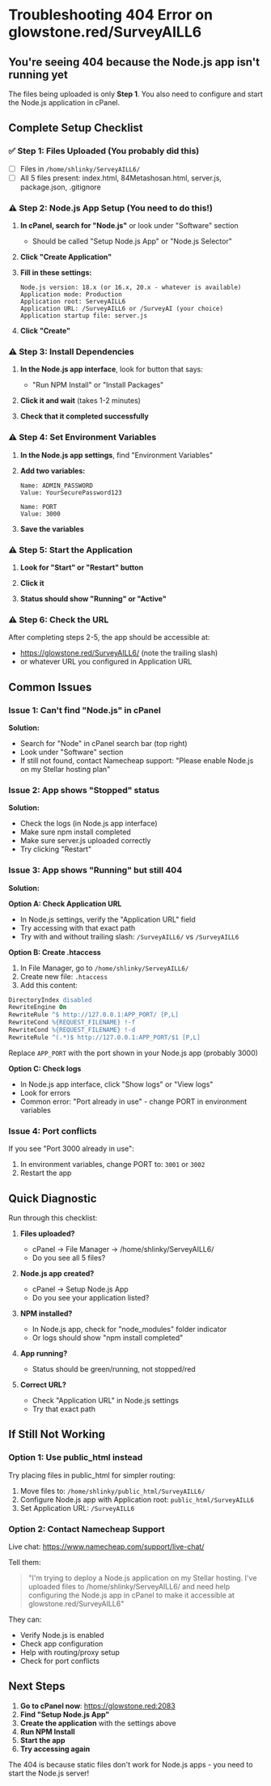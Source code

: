 # Troubleshooting 404 Error on glowstone.red/SurveyAILL6

## You're seeing 404 because the Node.js app isn't running yet

The files being uploaded is only **Step 1**. You also need to configure and start the Node.js application in cPanel.

## Complete Setup Checklist

### ✅ Step 1: Files Uploaded (You probably did this)
- [ ] Files in `/home/shlinky/ServeyAILL6/`
- [ ] All 5 files present: index.html, 84Metashosan.html, server.js, package.json, .gitignore

### ⚠️ Step 2: Node.js App Setup (You need to do this!)

1. **In cPanel, search for "Node.js"** or look under "Software" section
   - Should be called "Setup Node.js App" or "Node.js Selector"

2. **Click "Create Application"**

3. **Fill in these settings:**
   ```
   Node.js version: 18.x (or 16.x, 20.x - whatever is available)
   Application mode: Production
   Application root: ServeyAILL6
   Application URL: /SurveyAILL6 or /SurveyAI (your choice)
   Application startup file: server.js
   ```

4. **Click "Create"**

### ⚠️ Step 3: Install Dependencies

1. **In the Node.js app interface**, look for button that says:
   - "Run NPM Install" or "Install Packages"
   
2. **Click it and wait** (takes 1-2 minutes)

3. **Check that it completed successfully**

### ⚠️ Step 4: Set Environment Variables

1. **In the Node.js app settings**, find "Environment Variables"

2. **Add two variables:**
   ```
   Name: ADMIN_PASSWORD
   Value: YourSecurePassword123
   
   Name: PORT  
   Value: 3000
   ```

3. **Save the variables**

### ⚠️ Step 5: Start the Application

1. **Look for "Start" or "Restart" button**

2. **Click it**

3. **Status should show "Running" or "Active"**

### ⚠️ Step 6: Check the URL

After completing steps 2-5, the app should be accessible at:
- https://glowstone.red/SurveyAILL6/ (note the trailing slash)
- or whatever URL you configured in Application URL

## Common Issues

### Issue 1: Can't find "Node.js" in cPanel

**Solution:**
- Search for "Node" in cPanel search bar (top right)
- Look under "Software" section
- If still not found, contact Namecheap support: "Please enable Node.js on my Stellar hosting plan"

### Issue 2: App shows "Stopped" status

**Solution:**
- Check the logs (in Node.js app interface)
- Make sure npm install completed
- Make sure server.js uploaded correctly
- Try clicking "Restart"

### Issue 3: App shows "Running" but still 404

**Solution:**

**Option A: Check Application URL**
- In Node.js settings, verify the "Application URL" field
- Try accessing with that exact path
- Try with and without trailing slash: `/SurveyAILL6/` vs `/SurveyAILL6`

**Option B: Create .htaccess**
1. In File Manager, go to `/home/shlinky/ServeyAILL6/`
2. Create new file: `.htaccess`
3. Add this content:
```apache
DirectoryIndex disabled
RewriteEngine On
RewriteRule ^$ http://127.0.0.1:APP_PORT/ [P,L]
RewriteCond %{REQUEST_FILENAME} !-f
RewriteCond %{REQUEST_FILENAME} !-d
RewriteRule ^(.*)$ http://127.0.0.1:APP_PORT/$1 [P,L]
```
Replace `APP_PORT` with the port shown in your Node.js app (probably 3000)

**Option C: Check logs**
- In Node.js app interface, click "Show logs" or "View logs"
- Look for errors
- Common error: "Port already in use" - change PORT in environment variables

### Issue 4: Port conflicts

If you see "Port 3000 already in use":
1. In environment variables, change PORT to: `3001` or `3002`
2. Restart the app

## Quick Diagnostic

Run through this checklist:

1. **Files uploaded?**
   - cPanel → File Manager → /home/shlinky/ServeyAILL6/
   - Do you see all 5 files?

2. **Node.js app created?**
   - cPanel → Setup Node.js App
   - Do you see your application listed?

3. **NPM installed?**
   - In Node.js app, check for "node_modules" folder indicator
   - Or logs should show "npm install completed"

4. **App running?**
   - Status should be green/running, not stopped/red

5. **Correct URL?**
   - Check "Application URL" in Node.js settings
   - Try that exact path

## If Still Not Working

### Option 1: Use public_html instead

Try placing files in public_html for simpler routing:

1. Move files to: `/home/shlinky/public_html/SurveyAILL6/`
2. Configure Node.js app with Application root: `public_html/SurveyAILL6`
3. Set Application URL: `/SurveyAILL6`

### Option 2: Contact Namecheap Support

Live chat: https://www.namecheap.com/support/live-chat/

Tell them:
> "I'm trying to deploy a Node.js application on my Stellar hosting. I've uploaded files to /home/shlinky/ServeyAILL6/ and need help configuring the Node.js app in cPanel to make it accessible at glowstone.red/SurveyAILL6"

They can:
- Verify Node.js is enabled
- Check app configuration
- Help with routing/proxy setup
- Check for port conflicts

## Next Steps

1. **Go to cPanel now**: https://glowstone.red:2083
2. **Find "Setup Node.js App"**
3. **Create the application** with the settings above
4. **Run NPM Install**
5. **Start the app**
6. **Try accessing again**

The 404 is because static files don't work for Node.js apps - you need to start the Node.js server!

